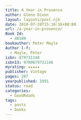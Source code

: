 ```yaml
---
title: A Year in Provence
author: Glenn Dixon
layout: layouts/post.njk
date: 2018-07-28T15:10:16+00:00
url: /a-year-in-provence/
Book Id:
  - 40189
bookauthor: Peter Mayle
Author l-f:
  - Mayle, Peter
isbn: 679731148
isbn13: 9780679731146
myrating: ★★★★★
publisher: Vintage
pages: 207
yearpublished: 1991
status: read
categories:
  - GoodReads
tags:
  - posts
  - books
---
```

